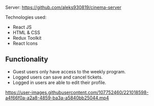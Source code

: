 
Server: https://github.com/aleks930819/cinema-server

Technologies used:

* React JS
* HTML & CSS
* Redux Toolkit
* React Icons

## Functionality

* Guest users only have access to the weekly program.
* Logged users can save and cancel tickets.
* Logged in users are able to edit their profile.




https://user-images.githubusercontent.com/107752460/221018598-a4f66f0a-a2a8-4859-ba3a-a5840bb25044.mp4
